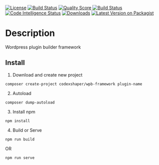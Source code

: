 [![License](http://img.shields.io/:license-mit-blue.svg?style=flat-square)](http://badges.mit-license.org)
[![Build Status](https://travis-ci.org/Codexshaper/wpb-framework.svg?branch=master)](https://travis-ci.org/Codexshaper/wpb-framework)
[![Quality Score](https://img.shields.io/scrutinizer/g/Codexshaper/wpb-framework.svg?style=flat-square)](https://scrutinizer-ci.com/g/Codexshaper/wpb-framework)
[![Build Status](https://scrutinizer-ci.com/g/Codexshaper/wpb-framework/badges/build.png?b=master)](https://scrutinizer-ci.com/g/Codexshaper/wpb-framework/build-status/master)
[![Code Intelligence Status](https://scrutinizer-ci.com/g/Codexshaper/wpb-framework/badges/code-intelligence.svg?b=master)](https://scrutinizer-ci.com/code-intelligence)
[![Downloads](https://poser.pugx.org/Codexshaper/oauth2/d/total.svg)](https://packagist.org/packages/Codexshaper/oauth2)
[![Latest Version on Packagist](https://img.shields.io/packagist/v/Codexshaper/wpb-framework.svg?style=flat-square)](https://packagist.org/packages/Codexshaper/wpb-framework)

# Description
Wordpress plugin builder framework

## Install

1. Download and create new project
```
composer create-project codexshaper/wpb-framework plugin-name
```
2. Autoload
```
composer dump-autoload
```
3. Install npm
```
npm install
```
4. Build or Serve
```
npm run build
```
OR
```
npm run serve
```
